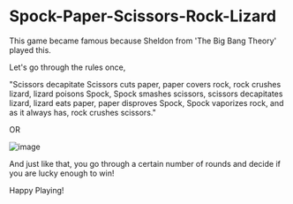 # Spock-Paper-Scissors-Rock-Lizard

This game became famous because Sheldon from 'The Big Bang Theory' played this.

Let's go through the rules once,

"Scissors decapitate Scissors cuts paper, paper covers rock, rock crushes lizard, lizard poisons Spock, Spock smashes scissors, scissors decapitates lizard, lizard eats paper, paper disproves Spock, Spock vaporizes rock, and as it always has, rock crushes scissors."

 OR 
 
![image](https://user-images.githubusercontent.com/79644367/176143196-0d09a0ac-50a1-4895-b564-38a2e177e96e.png)

And just like that, you go through a certain number of rounds and decide if you are lucky enough to win!

Happy Playing!


